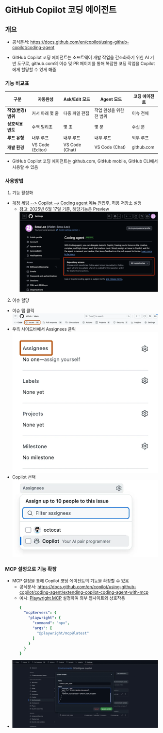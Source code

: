 # GitHub Copilot 코딩 에이전트

## 개요

- 공식문서: https://docs.github.com/en/copilot/using-github-copilot/coding-agent

- GitHub Copilot 코딩 에이전트는 소프트웨어 개발 작업을 간소화하기 위한 AI 기반 도구로, github.com의 이슈 및 PR 페이지를 통해 복잡한 코딩 작업을 Copilot에게 할당할 수 있게 해줌

### 기능 비교표

| 구분 | 자동완성 | Ask/Edit 모드 | Agent 모드 | 코딩 에이전트 |
|------|-------------|------------|------------|-----------------|
| **작업(변경) 범위** | 커서 아래 몇 줄 | 다중 파일 편집 | 작업 완성을 위한 전 범위 | 이슈 전체 |
| **상호작용 빈도** | 수백 밀리초 | 몇 초 | 몇 분 | 수십 분 |
| **루프 유형** | 내부 루프 | 내부 루프 | 내부 루프 | 외부 루프 |
| **개발 환경** | VS Code (Editor) | VS Code (Chat) | VS Code (Chat) | github.com |

  - GitHub Copilot 코딩 에이전트는 github.com, GitHub mobile, GitHub CLI에서 사용할 수 있음

### 사용방법

1. 기능 활성화

- [계정 세팅 --> Copilot --> Coding agent 메뉴 진입](https://github.com/settings/copilot/coding_agent)후, 허용 저장소 설정
  - 참고: 2025년 6월 17일 기준, 해당기능은 Preview
  ![Copilot Coding agent](/images/copilot-coding-agent.png)

2. 이슈 할당

- 이슈 탭 클릭
  ![이슈 탭 클릭](/images/issue-tab.png)
- 우측 사이드바에서 Assignees 클릭
  ![담당자 지정](/images/assignees.png)
- Copilot 선택
  ![코파일럿 선택](/images/copilot-assign.png)

### MCP 설정으로 기능 확장

- MCP 설정을 통해 Copilot 코딩 에이전트의 기능을 확장할 수 있음
  - 공식문서: https://docs.github.com/en/copilot/using-github-copilot/coding-agent/extending-copilot-coding-agent-with-mcp
  - 예시: [Playwright MCP](https://github.com/microsoft/playwright-mcp) 설정하여 외부 웹사이트와 상호작용
    ```yaml
    {
      "mcpServers": {
        "playwright": {
          "command": "npx",
          "args": [
            "@playwright/mcp@latest"
          ]
        }
      }
    }
    ```
- ![코파일럿 코딩 에이전트에 MCP 적용](/images/mcp-configuration.png)